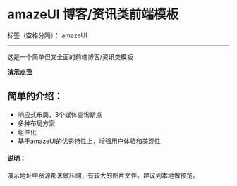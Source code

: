 ﻿# amazeUI 博客/资讯类前端模板

标签（空格分隔）： amazeUI

---

这是一个简单但又全面的前端博客/资讯类模板

**[演示点我][1]**

## 简单的介绍：

- 响应式布局，3个媒体查询断点
- 多种布局方案
- 组件化
- 基于amazeUI的优秀特性上，增强用户体验和美观性


#### 说明：
演示地址中资源都未做压缩，有较大的图片文件。建议到本地做预览。

  [1]: https://lwxyfer.github.io/amazeui/lw-index.html

